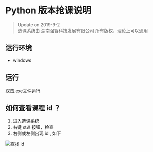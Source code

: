 # Python 版本抢课说明

> Update on 2019-9-2\
> 选课系统由 湖南强智科技发展有限公司 所有版权，理论上可以通用

## 运行环境

* windows

## 运行

双击.exe文件运行

## 如何查看课程 id ？

1. 进入选课系统
2. 右键 `选课` 按钮，检查
3. 右侧或左侧出现 id , 如下

![查找 id](https://i.imgur.com/aPU8Yki.png)
